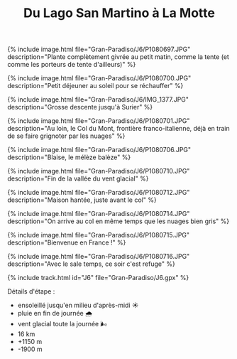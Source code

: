 ﻿---
title: "Du Lago San Martino à La Motte"
permalink: /Gran-Paradiso/J6/
sidebar:
  nav: "gran_paradiso"
enable_tracks: true
---

{% include image.html file="Gran-Paradiso/J6/P1080697.JPG" description="Plante complètement givrée au petit matin, comme la tente (et comme les porteurs de tente d'ailleurs)" %}

{% include image.html file="Gran-Paradiso/J6/P1080700.JPG" description="Petit déjeuner au soleil pour se réchauffer" %}

{% include image.html file="Gran-Paradiso/J6/IMG_1377.JPG" description="Grosse descente jusqu'à Surier" %}

{% include image.html file="Gran-Paradiso/J6/P1080701.JPG" description="Au loin, le Col du Mont, frontière franco-italienne, déjà en train de se faire grignoter par les nuages" %}

{% include image.html file="Gran-Paradiso/J6/P1080706.JPG" description="Blaise, le mélèze balèze" %}

{% include image.html file="Gran-Paradiso/J6/P1080710.JPG" description="Fin de la vallée du vent glacial" %}

{% include image.html file="Gran-Paradiso/J6/P1080712.JPG" description="Maison hantée, juste avant le col" %}

{% include image.html file="Gran-Paradiso/J6/P1080714.JPG" description="On arrive au col en même temps que les nuages bien gris" %}

{% include image.html file="Gran-Paradiso/J6/P1080715.JPG" description="Bienvenue en France !" %}

{% include image.html file="Gran-Paradiso/J6/P1080716.JPG" description="Avec le sale temps, ce soir c'est refuge" %}

{% include track.html id="J6" file="Gran-Paradiso/J6.gpx" %}

Détails d'étape :
* ensoleillé jusqu'en milieu d'après-midi :sunny:
* pluie en fin de journée :cloud_with_rain:
* vent glacial toute la journée :wind_face:
* 16 km
* +1150 m
* -1900 m
